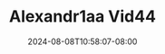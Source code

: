 --- 
title: "Alexandr1aa Vid44"
description: "   video bokep Alexandr1aa Vid44   video full new"
date: 2024-08-08T10:58:07-08:00
file_code: "h5exhqsytox2"
draft: false
cover: "uinniamwim1g4frd.jpg"
tags: ["indo", "bokep-indo", "bokep-viral", "bokep-ig"]
length: 138
fld_id: "1483120"
foldername: "Alexandr1aa"
categories: ["Alexandr1aa"]
views: 0
---
